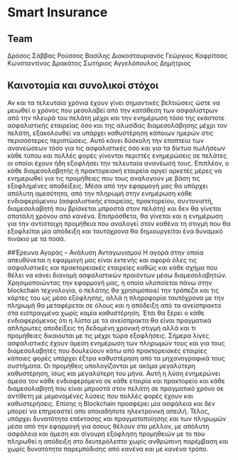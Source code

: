 # Smart Insurance
## Team
Δρόσος Σάββας 
Ρούσσος Βασίλης
Διακοσταυριανός Γεώργιος
Καφρίτσας Κωνσταντίνος
Δρακάτος Σωτήριος
Αγγελόπουλος Δημήτριος

## Καινοτομία και συνολικοί στόχοι
Αν και τα τελευταία χρόνια έχουν γίνει σημαντικές βελτιώσεις ώστε να μειωθεί ο χρόνος που μεσολαβεί από την κατάθεση των ασφαλίστρων από την πλευρά του πελάτη μέχρι και την ενημέρωση τόσο της εκάστοτε ασφαλιστικής εταιρείας όσο και της αλυσίδας διαμεσολάβησης μέχρι τον πελάτη, εξακολουθεί να υπάρχει καθυστέρηση κάποιων ημερών στις περισσότερες περιπτώσεις. Αυτό κάνει δύσκολη την εποπτεία των ανανεώσεων τόσο για τις ασφαλιστικές όσο και για τα δίκτυα πωλήσεων κάθε τύπου και πολλές φορές γίνονται περιττές ενημερώσεις σε πελάτες οι οποίοι έχουν ήδη εξοφλήσει την τελευταία ανανέωσή τους. Επιπλέον, ο κάθε διαμεσολαβητής ή πρακτορειακή εταιρεία αργεί αρκετές μέρες να ενημερωθεί για τις προμήθειες που τους αναλογούν με βάση τις εξοφλημένες αποδείξεις.
Μέσα από την εφαρμογή μας θα υπάρχει απόλυτη αμεσότητα, από την πληρωμή στην ενημέρωση κάθε ενδιαφερόμενου (ασφαλιστικής εταιρείας, πρακτορείου, συντονιστή, διαμεσολαβητή που βρίσκεται μπροστά στον πελάτη) και δεν θα γίνεται σπατάλη χρόνου από κανένα. Επιπρόσθετα, θα γίνεται και η ενημέρωση για την αντίστοιχη προμήθεια που αναλογεί στον καθένα τη στιγμή που θα εξοφλείται μία απόδειξη και ταυτόχρονα θα δημιουργείται ένα δυναμικό πινάκιο με τα ποσά. 

##Έρευνα Αγοράς – Ανάλυση Ανταγωνισμού
Η αγορά στην οποία απευθύνεται η εφαρμογή μας είναι εκτενής και αφορά όλες τις ασφαλιστικές και πρακτορειακές εταιρείες καθώς και κάθε σχήμα που θέλει να κάνει διανομή ασφαλιστικών προιόντων μέσω διαμεσολαβητών.
Χρησιμοποιώντας την εφαρμογή μας, η οποία υλοποίεται πάνω στην blockchain τεχνολογία, ο πελάτης θα χρησιμοποιεί την τράπεζα και τις κάρτες του ως μέσο εξόφλησης, αλλά η πληροφορία ταυτόχρονα με την πληρωμή θα μεταφέρεται σε όλους και η απόδειξη από τα ανείσπρακτα στα εισπραγμένα χωρίς καμία καθυστέρηση. Έτσι θα ξέρει ο κάθε ενδιαφερόμενος ότι η λίστα με τα ανείσπρακτα θα είναι πραγματικά απλήρωτες αποδείξεις τη δεδομένη χρονική στιγμή αλλά και τι προμήθειες δικαιουται με τις μέχρι τώρα εξοφλήσεις.
 Σήμερα λίγες ασφαλιστικές έχουν άμεση ενημέρωση των πληρωμών τους και για τους διαμεσολαβητές που δουλεύουν κάτω από πρακτορειακές εταιρίες κάποιες φορές υπάρχει έξτρα καθυστέρηση από τα μηχανογραφικά τους συστήματα. Οι προμήθεις υπολογίζονται με ακόμα μεγαλύτερη καθυστέρηση, ίσως και μεγαλύτερη του μήνα.
Αυτή η λύση ενημερώνει άμεσα τον κάθε ενδιαφερόμενο σε κάθε εταιρία και πρακτορείο και κάθε διαμεσολαβητή που είναι μπροστά στον πελάτη σε πραγματικό χρόνο σε αντίθετη με μεμονομένες λύσεις που πολλές φορές έχουν και καθυστερήσεις. Επίσης η Blockchain προσφέρει μία ασφάλεια και δεν μπορεί να επηρεαστεί απο οποιαδήποτε ηλεκτρονική απειλή. 
Τέλος, υπάρχει δυνατότητα επέκτασης και πραγματοποίησης και των πληρωμών μέσα από την εφαρμογή για όσους θέλουν στο μέλλον, με απόλυτη ασφάλεια και άμεση και σίγουρη εξόφληση προμηθειών με το που πληρωθεί η απόδειξη στο δευτερόλεπτο χωρίς ανθρώπινη παρέμβαση και χωρίς δυνατότητα παρεμπόδισης από κανένα και με κανένα τρόπο.	
